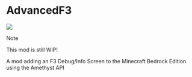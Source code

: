 # AdvancedF3
<a href="https://discord.gg/ArvWEVHGWs"><img src="https://img.shields.io/discord/1218673790775726182.svg?style=flat&label=Azurite&logo=discord&logoColor=ffffff&color=011e2c&labelColor=1f3157"><a/>

> [!NOTE]
> This mod is still WIP!

A mod adding an F3 Debug/Info Screen to the Minecraft Bedrock Edition using the Amethyst API
